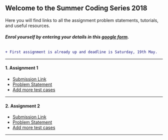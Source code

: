 ## Welcome to the Summer Coding Series 2018

Here you will find links to all the assignment problem statements, tutorials, and useful resources. 

#### *Enrol yourself by entering your details in this [google form](https://docs.google.com/forms/d/1shb0PzRszrF47j31K58COCwauy6kpRwvwdu4eZU32Eg/edit#responses).*

```diff

+ First assignment is already up and deadline is Saturday, 19th May.

```

-----------------

#### 1. Assignment 1
  - [Submission Link](https://drive.google.com/drive/folders/1o8IOsJCed_4aiN9YR8jQdKtmLz-ZP-Ko) 
  - [Problem Statement](https://github.com/regstrtn/summer-coding/tree/master/a1)
  - [Add more test cases](https://github.com/regstrtn/summer-coding/tree/master/instructions/git.md)

----------------


#### 2. Assignment 2
  - [Submission Link](https://drive.google.com/open?id=1Yq4sCglGD9fa1TL27R-QB0gZpYCNoxkV) 
  - [Problem Statement](https://github.com/regstrtn/summer-coding/tree/master/a2)
  - [Add more test cases](https://github.com/regstrtn/summer-coding/tree/master/instructions/git.md)

----------------
